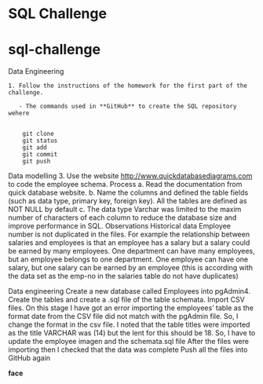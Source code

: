 # **SQL Challenge** 


# sql-challenge
Data Engineering

	1. Follow the instructions of the homework for the first part of the challenge. 
	  
	   - The commands used in **GitHub** to create the SQL repository wehere
	  	
	
	   	git clone
	   	git status
	   	git add
	   	git commit
	   	git push
	   
		
	
	
	
Data modelling 
3.	Use the website http://www.quickdatabasediagrams.com to code the employee schema. 
Process 
a.	Read the documentation from quick database website.
b.	Name the columns and defined the table fields (such as data type, primary key, foreign key). All the tables are defined as NOT NULL by default 
c.	The data type Varchar was limited to the maxim number of characters of each column to reduce the database size and improve performance in SQL.
Observations 
	Historical data 
	Employee number is not duplicated in the files. For example the relationship between salaries and employees is that an employee has a salary but a salary could be earned by many employees. 
One department can have many employees, but an employee belongs to one department.
One employee can have one salary, but one salary can be earned by an employee (this is according with the data set as the emp-no in the salaries table do not have duplicates) 
  

Data engineering
		Create a new database called Employees into pgAdmin4.
		Create the tables and create a .sql file of the  table schemata.
Import CSV files. On this stage I have got an error importing the employees’ table as the format date from the CSV file did not match with the pgAdmin file. So, I change the format in the csv file.
I noted that the table titles were imported as the title VARCHAR was (14) but the lent for this should be 18. So, I have to update the employee imagen and the schemata.sql file 
After the files were importing then I checked that the data was complete
Push all the files into GitHub again

**face**



